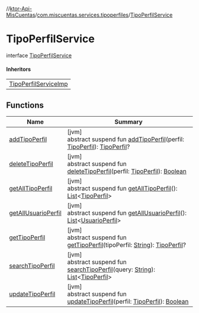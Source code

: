//[ktor-Api-MisCuentas](../../../index.md)/[com.miscuentas.services.tipoperfiles](../index.md)/[TipoPerfilService](index.md)

# TipoPerfilService

interface [TipoPerfilService](index.md)

#### Inheritors

| |
|---|
| [TipoPerfilServiceImp](../-tipo-perfil-service-imp/index.md) |

## Functions

| Name | Summary |
|---|---|
| [addTipoPerfil](add-tipo-perfil.md) | [jvm]<br>abstract suspend fun [addTipoPerfil](add-tipo-perfil.md)(perfil: [TipoPerfil](../../com.miscuentas.models/-tipo-perfil/index.md)): [TipoPerfil](../../com.miscuentas.models/-tipo-perfil/index.md)? |
| [deleteTipoPerfil](delete-tipo-perfil.md) | [jvm]<br>abstract suspend fun [deleteTipoPerfil](delete-tipo-perfil.md)(perfil: [TipoPerfil](../../com.miscuentas.models/-tipo-perfil/index.md)): [Boolean](https://kotlinlang.org/api/latest/jvm/stdlib/kotlin/-boolean/index.html) |
| [getAllTipoPerfil](get-all-tipo-perfil.md) | [jvm]<br>abstract suspend fun [getAllTipoPerfil](get-all-tipo-perfil.md)(): [List](https://kotlinlang.org/api/latest/jvm/stdlib/kotlin.collections/-list/index.html)&lt;[TipoPerfil](../../com.miscuentas.models/-tipo-perfil/index.md)&gt; |
| [getAllUsuarioPerfil](get-all-usuario-perfil.md) | [jvm]<br>abstract suspend fun [getAllUsuarioPerfil](get-all-usuario-perfil.md)(): [List](https://kotlinlang.org/api/latest/jvm/stdlib/kotlin.collections/-list/index.html)&lt;[UsuarioPerfil](../../com.miscuentas.dto/-usuario-perfil/index.md)&gt; |
| [getTipoPerfil](get-tipo-perfil.md) | [jvm]<br>abstract suspend fun [getTipoPerfil](get-tipo-perfil.md)(tipoPerfil: [String](https://kotlinlang.org/api/latest/jvm/stdlib/kotlin/-string/index.html)): [TipoPerfil](../../com.miscuentas.models/-tipo-perfil/index.md)? |
| [searchTipoPerfil](search-tipo-perfil.md) | [jvm]<br>abstract suspend fun [searchTipoPerfil](search-tipo-perfil.md)(query: [String](https://kotlinlang.org/api/latest/jvm/stdlib/kotlin/-string/index.html)): [List](https://kotlinlang.org/api/latest/jvm/stdlib/kotlin.collections/-list/index.html)&lt;[TipoPerfil](../../com.miscuentas.models/-tipo-perfil/index.md)&gt; |
| [updateTipoPerfil](update-tipo-perfil.md) | [jvm]<br>abstract suspend fun [updateTipoPerfil](update-tipo-perfil.md)(perfil: [TipoPerfil](../../com.miscuentas.models/-tipo-perfil/index.md)): [Boolean](https://kotlinlang.org/api/latest/jvm/stdlib/kotlin/-boolean/index.html) |
